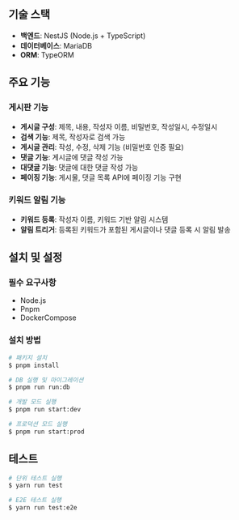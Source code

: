 ## 기술 스택

- **백엔드**: NestJS (Node.js + TypeScript)
- **데이터베이스**: MariaDB
- **ORM**: TypeORM

## 주요 기능

### 게시판 기능

- **게시글 구성**: 제목, 내용, 작성자 이름, 비밀번호, 작성일시, 수정일시
- **검색 기능**: 제목, 작성자로 검색 가능
- **게시글 관리**: 작성, 수정, 삭제 기능 (비밀번호 인증 필요)
- **댓글 기능**: 게시글에 댓글 작성 가능
- **대댓글 기능**: 댓글에 대한 댓글 작성 가능
- **페이징 기능**: 게시물, 댓글 목록 API에 페이징 기능 구현

### 키워드 알림 기능

- **키워드 등록**: 작성자 이름, 키워드 기반 알림 시스템
- **알림 트리거**: 등록된 키워드가 포함된 게시글이나 댓글 등록 시 알림 발송


## 설치 및 설정

### 필수 요구사항

- Node.js
- Pnpm
- DockerCompose

### 설치 방법

```bash
# 패키지 설치
$ pnpm install

# DB 실행 및 마이그레이션
$ pnpm run run:db

# 개발 모드 실행
$ pnpm run start:dev

# 프로덕션 모드 실행
$ pnpm run start:prod
```

## 테스트

```bash
# 단위 테스트 실행
$ yarn run test

# E2E 테스트 실행
$ yarn run test:e2e
```
